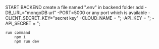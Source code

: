 START BACKEND
    create a file named ".env" in backend folder
    add 
        -DB_URL="mongoDB url"
        -PORT=5000 or any port which is available
        -CLIENT_SECRET_KEY="secret key"
        -CLOUD_NAME = ";
        -API_KEY = ";
        -API_SECRET = ";

    

    run command
        npm i
        npm run dev
    